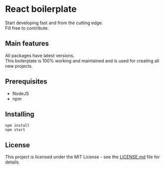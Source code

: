 # React boilerplate

Start developing fast and from the cutting edge.  
Fill free to contribute.

## Main features

All packages have latest versions.  
This boilerplate is 100% working and maintained and is used for creating all new projects.    

## Prerequisites

- NodeJS
- npm

## Installing

```
npm install
npm start
```

## License

This project is licensed under the MIT License - see the [LICENSE.md](LICENSE.md) file for details.